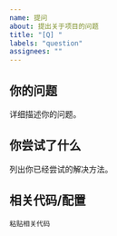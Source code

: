 ```yaml
---
name: 提问
about: 提出关于项目的问题
title: "[Q] "
labels: "question"
assignees: ""
---
```


## 你的问题

详细描述你的问题。

## 你尝试了什么

列出你已经尝试的解决方法。

## 相关代码/配置

```code
粘贴相关代码

```

